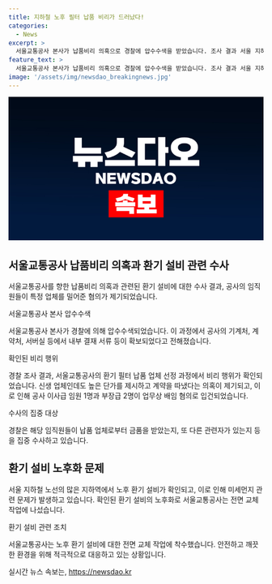 ```yaml
---
title: 지하철 노후 필터 납품 비리가 드러났다! 
categories:
  - News
excerpt: >
  서울교통공사 본사가 납품비리 의혹으로 경찰에 압수수색을 받았습니다. 조사 결과 서울 지하철 1호선 종각역을 포함한 8개 노선의 지하역 78%에서 20년이 넘는 환기설비가 확인됐고, 전면 교체 작업이 진행 중이었습니다. 그러나 경찰은 환기 필터 납품 업체 선정과정에서 부정행위 의심을 확인하고 수사에 착수했습니다. 경찰은 이사급 임원 1명과 부장급 2명을 업무상 배임 혐의로 입건했으며, 추가적인 수사가 이뤄지고 있습니다.
feature_text: >
  서울교통공사 본사가 납품비리 의혹으로 경찰에 압수수색을 받았습니다. 조사 결과 서울 지하철 1호선 종각역을 포함한 8개 노선의 지하역 78%에서 20년이 넘는 환기설비가 확인됐고, 전면 교체 작업이 진행 중이었습니다. 그러나 경찰은 환기 필터 납품 업체 선정과정에서 부정행위 의심을 확인하고 수사에 착수했습니다. 경찰은 이사급 임원 1명과 부장급 2명을 업무상 배임 혐의로 입건했으며, 추가적인 수사가 이뤄지고 있습니다.
image: '/assets/img/newsdao_breakingnews.jpg'
---
```


<p><img src="/assets/img/newsdao_breakingnews.jpg" alt="ontimetimes 속보" /></p>

<h2 data-ke-size="size26">서울교통공사 납품비리 의혹과 환기 설비 관련 수사</h2>

<p>서울교통공사를 향한 납품비리 의혹과 관련된 환기 설비에 대한 수사 결과, 공사의 임직원들이 특정 업체를 밀어준 혐의가 제기되었습니다.</p>

<p data-ke-size="size16">서울교통공사 본사 압수수색</p>

<p>서울교통공사 본사가 경찰에 의해 압수수색되었습니다. 이 과정에서 공사의 기계처, 계약처, 서버실 등에서 내부 결재 서류 등이 확보되었다고 전해졌습니다.</p>

<p data-ke-size="size16">확인된 비리 행위</p>

<p>경찰 조사 결과, 서울교통공사의 환기 필터 납품 업체 선정 과정에서 비리 행위가 확인되었습니다. 신생 업체인데도 높은 단가를 제시하고 계약을 따냈다는 의혹이 제기되고, 이로 인해 공사 이사급 임원 1명과 부장급 2명이 업무상 배임 혐의로 입건되었습니다.</p>

<p data-ke-size="size16">수사의 집중 대상</p>

<p>경찰은 해당 임직원들이 납품 업체로부터 금품을 받았는지, 또 다른 관련자가 있는지 등을 집중 수사하고 있습니다.</p>

<h2 data-ke-size="size26">환기 설비 노후화 문제</h2>

<p>서울 지하철 노선의 많은 지하역에서 노후 환기 설비가 확인되고, 이로 인해 미세먼지 관련 문제가 발생하고 있습니다. 확인된 환기 설비의 노후화로 서울교통공사는 전면 교체 작업에 나섰습니다.</p>

<p data-ke-size="size16">환기 설비 관련 조치</p>

<p>서울교통공사는 노후 환기 설비에 대한 전면 교체 작업에 착수했습니다. 안전하고 깨끗한 환경을 위해 적극적으로 대응하고 있는 상황입니다.</p>
실시간 뉴스 속보는, <a href="https://newsdao.kr" rel="dofollow">https://newsdao.kr</a>


